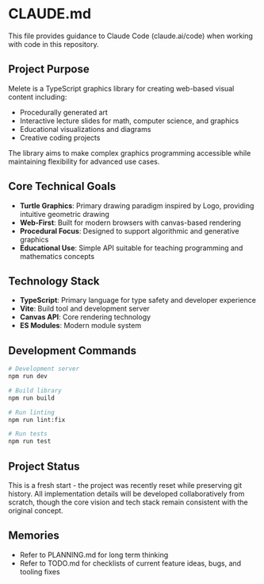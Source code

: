# CLAUDE.md

This file provides guidance to Claude Code (claude.ai/code) when working with code in this repository.

## Project Purpose

Melete is a TypeScript graphics library for creating web-based visual content including:
- Procedurally generated art
- Interactive lecture slides for math, computer science, and graphics
- Educational visualizations and diagrams
- Creative coding projects

The library aims to make complex graphics programming accessible while maintaining flexibility for advanced use cases.

## Core Technical Goals

- **Turtle Graphics**: Primary drawing paradigm inspired by Logo, providing intuitive geometric drawing
- **Web-First**: Built for modern browsers with canvas-based rendering
- **Procedural Focus**: Designed to support algorithmic and generative graphics
- **Educational Use**: Simple API suitable for teaching programming and mathematics concepts

## Technology Stack

- **TypeScript**: Primary language for type safety and developer experience
- **Vite**: Build tool and development server
- **Canvas API**: Core rendering technology
- **ES Modules**: Modern module system

## Development Commands

```bash
# Development server
npm run dev

# Build library
npm run build

# Run linting
npm run lint:fix

# Run tests
npm run test
```

## Project Status

This is a fresh start - the project was recently reset while preserving git history. All implementation details will be developed collaboratively from scratch, though the core vision and tech stack remain consistent with the original concept.

## Memories

- Refer to PLANNING.md for long term thinking
- Refer to TODO.md for checklists of current feature ideas, bugs, and tooling fixes